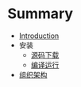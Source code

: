 # Summary

* [Introduction](README.md)
* 安装
   * [源码下载](zh/01.1.md)
   * [编译运行](zh/01.2.md)
* [组织架构](02.0.md)

